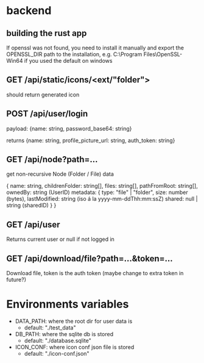 # backend

## building the rust app

If openssl was not found, you need to install it manually and export the OPENSSL_DIR path to the installation, e.g. C:\Program Files\OpenSSL-Win64 if you used the default on windows

## GET /api/static/icons/<ext/"folder">

should return generated icon

## POST /api/user/login

payload: {name: string, password_base64: string}

returns {name: string, profile_picture_url: string, auth_token: string}

## GET /api/node?path=...

get non-recursive Node (Folder / File) data

{
    name: string,
    childrenFolder: string[],
    files: string[],
    pathFromRoot: string[],
    ownedBy: string (UserID)
    metadata: {
        type: "file" | "folder",
        size: number (bytes),
        lastModified: string (iso á la yyyy-mm-ddThh:mm:ssZ)
        shared: null | string (sharedID)
    }
}

## GET /api/user

Returns current user or null if not logged in

## GET /api/download/file?path=...&token=...

Download file, token is the auth token (maybe change to extra token in future?)



# Environments variables

- DATA_PATH: where the root dir for user data is
    - default: "./test_data"
- DB_PATH: where the sqlite db is stored
    - default: "./database.sqlite"
- ICON_CONF: where icon conf json file is stored
    - default: "./icon-conf.json"